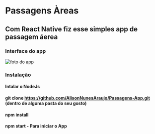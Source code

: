 # Passagens Àreas

## Com React Native fiz esse simples app de passagem áerea

### Interface do app
![foto do app](https://media.licdn.com/dms/image/v2/D5622AQF7gtZSRlC3Fg/feedshare-shrink_2048_1536/B56ZdCGy9SGQAo-/0/1749160769475?e=1752105600&v=beta&t=_hnl3mhsFgwzPx8JbkgzjfUoxQ4Rz_ZEUpzzKP2yHok)

### Instalação

#### Intalar o NodeJs

#### git clone https://github.com/AlisonNunesAraujo/Passagens-App.git   (dentro de alguma pasta do seu gosto)

#### npm install

#### npm start - Para iniciar o App
